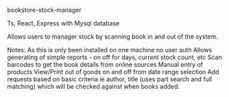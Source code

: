 bookstore-stock-manager 

Ts, React, Express with Mysql database

Allows users to manager stock by scanning book in and out of the system.

Notes: 
As this is only been installed on one machine no user auth 
Allows generating of simple reports - on off for days, current stock count, etc
Scan barcodes to get the book details from online sources 
Manual entry of products
View/Print out of goods on and off from date range selection 
Add requests based on basic criteria ie author, title (uses part search and full matching) which will be checked against when books added.  

